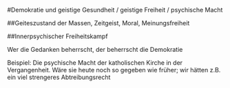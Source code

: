 



#Demokratie und geistige Gesundheit / geistige Freiheit / psychische Macht

##Geiteszustand der Massen, Zeitgeist, Moral, Meinungsfreiheit

##Innerpsychischer Freiheitskampf


Wer die Gedanken beherrscht, der beherrscht die Demokratie

Beispiel:
Die psychische Macht der katholischen Kirche in der Vergangenheit.
Wäre sie heute noch so gegeben wie früher; wir hätten z.B. ein viel strengeres Abtreibungsrecht
